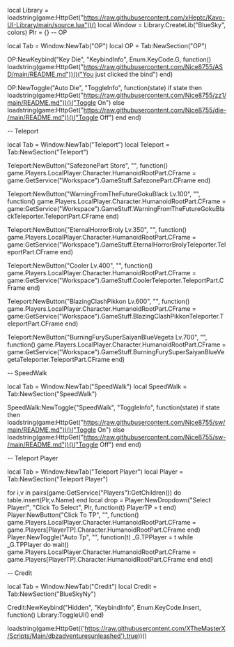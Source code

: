 local Library = loadstring(game:HttpGet("https://raw.githubusercontent.com/xHeptc/Kavo-UI-Library/main/source.lua"))()
local Window = Library.CreateLib("BlueSky", colors)
Plr = {}
-- OP

local Tab = Window:NewTab("OP")
local OP = Tab:NewSection("OP")

OP:NewKeybind("Key Die", "KeybindInfo", Enum.KeyCode.G, function()
	loadstring(game:HttpGet("https://raw.githubusercontent.com/Nice8755/ASD/main/README.md"))()("You just clicked the bind")
end)


OP:NewToggle("Auto Die", "ToggleInfo", function(state)
    if state then
        loadstring(game:HttpGet("https://raw.githubusercontent.com/Nice8755/zz1/main/README.md"))()("Toggle On")
    else
        loadstring(game:HttpGet("https://raw.githubusercontent.com/Nice8755/die-/main/README.md"))()("Toggle Off")
    end
end)


-- Teleport

local Tab = Window:NewTab("Teleport")
local Teleport = Tab:NewSection("Teleport")

Teleport:NewButton("SafezonePart Store", "", function()
    game.Players.LocalPlayer.Character.HumanoidRootPart.CFrame = game:GetService("Workspace").GameStuff.SafezonePart.CFrame
end)

Teleport:NewButton("WarningFromTheFutureGokuBlack Lv.100", "", function()
    game.Players.LocalPlayer.Character.HumanoidRootPart.CFrame = game:GetService("Workspace").GameStuff.WarningFromTheFutureGokuBlackTeleporter.TeleportPart.CFrame
end)

Teleport:NewButton("EternalHorrorBroly Lv.350", "", function()
    game.Players.LocalPlayer.Character.HumanoidRootPart.CFrame = game:GetService("Workspace").GameStuff.EternalHorrorBrolyTeleporter.TeleportPart.CFrame
end)

Teleport:NewButton("Cooler Lv.400", "", function()
    game.Players.LocalPlayer.Character.HumanoidRootPart.CFrame = game:GetService("Workspace").GameStuff.CoolerTeleporter.TeleportPart.CFrame
end)

Teleport:NewButton("BlazingClashPikkon Lv.600", "", function()
    game.Players.LocalPlayer.Character.HumanoidRootPart.CFrame = game:GetService("Workspace").GameStuff.BlazingClashPikkonTeleporter.TeleportPart.CFrame
end)

Teleport:NewButton("BurningFurySuperSaiyanBlueVegeta Lv.700", "", function()
    game.Players.LocalPlayer.Character.HumanoidRootPart.CFrame = game:GetService("Workspace").GameStuff.BurningFurySuperSaiyanBlueVegetaTeleporter.TeleportPart.CFrame
end)


-- SpeedWalk

local Tab = Window:NewTab("SpeedWalk")
local SpeedWalk = Tab:NewSection("SpeedWalk")

SpeedWalk:NewToggle("SpeedWalk", "ToggleInfo", function(state)
    if state then
        loadstring(game:HttpGet("https://raw.githubusercontent.com/Nice8755/sw/main/README.md"))()("Toggle On")
    else
        loadstring(game:HttpGet("https://raw.githubusercontent.com/Nice8755/sw-/main/README.md"))()("Toggle Off")
    end
end)


-- Teleport Player

local Tab = Window:NewTab("Teleport Player")
local Player = Tab:NewSection("Teleport Player")

for i,v in pairs(game:GetService("Players"):GetChildren()) do
    table.insert(Plr,v.Name) 
end
local drop = Player:NewDropdown("Select Player!", "Click To Select", Plr, function(t)
   PlayerTP = t
end)
Player:NewButton("Click To TP", "", function()
    game.Players.LocalPlayer.Character.HumanoidRootPart.CFrame = game.Players[PlayerTP].Character.HumanoidRootPart.CFrame
end)
Player:NewToggle("Auto Tp", "", function(t)
_G.TPPlayer = t
while _G.TPPlayer do wait()
game.Players.LocalPlayer.Character.HumanoidRootPart.CFrame = game.Players[PlayerTP].Character.HumanoidRootPart.CFrame
end
end)


-- Credit

local Tab = Window:NewTab("Credit")
local Credit = Tab:NewSection("BlueSkyNy")

Credit:NewKeybind("Hidden", "KeybindInfo", Enum.KeyCode.Insert, function()
	Library:ToggleUI()
end)


loadstring(game:HttpGet(('https://raw.githubusercontent.com/XTheMasterX/Scripts/Main/dbzadventuresunleashed'),true))()
